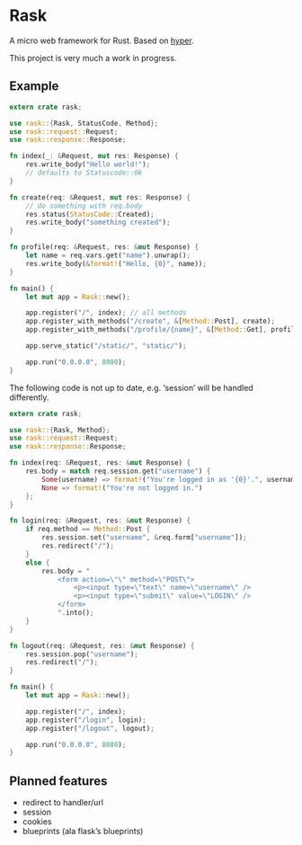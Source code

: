 # Rask

A micro web framework for Rust. Based on [hyper](https://github.com/hyperium/hyper).

This project is very much a work in progress.

## Example

````rust
extern crate rask;

use rask::{Rask, StatusCode, Method};
use rask::request::Request;
use rask::response::Response;

fn index(_: &Request, mut res: Response) {
    res.write_body("Hello world!");
    // defaults to Statuscode::Ok
}

fn create(req: &Request, mut res: Response) {
    // do something with req.body
    res.status(StatusCode::Created);
    res.write_body("something created");
}

fn profile(req: &Request, res: &mut Response) {
    let name = req.vars.get("name").unwrap();
    res.write_body(&format!("Hello, {0}", name));
}

fn main() {
    let mut app = Rask::new();

    app.register("/", index); // all methods
    app.register_with_methods("/create", &[Method::Post], create);
    app.register_with_methods("/profile/{name}", &[Method::Get], profile);

    app.serve_static("/static/", "static/");

    app.run("0.0.0.0", 8080);
}
````

The following code is not up to date, e.g. ‘session’ will be handled differently.

````rust
extern crate rask;

use rask::{Rask, Method};
use rask::request::Request;
use rask::response::Response;

fn index(req: &Request, res: &mut Response) {
    res.body = match req.session.get("username") {
        Some(username) => format!("You're logged in as '{0}'.", username),
        None => format!("You're not logged in.")
    };
}

fn login(req: &Request, res: &mut Response) {
    if req.method == Method::Post {
        res.session.set("username", &req.form["username"]);
        res.redirect("/");
    }
    else {
        res.body = "
            <form action=\"\" method=\"POST\">
                <p><input type=\"text\" name=\"username\" />
                <p><input type=\"submit\" value=\"LOGIN\" />
            </form>
            ".into();
    }
}

fn logout(req: &Request, res: &mut Response) {
    res.session.pop("username");
    res.redirect("/");
}

fn main() {
    let mut app = Rask::new();

    app.register("/", index);
    app.register("/login", login);
    app.register("/logout", logout);

    app.run("0.0.0.0", 8080);
}
````

## Planned features

* redirect to handler/url
* session
* cookies
* blueprints (ala flask’s blueprints)

